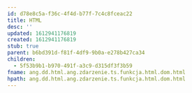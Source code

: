 ```yaml
---
id: d78e8c5a-f36c-4f4d-b77f-7c4c8fceac22
title: HTML
desc: ''
updated: 1612941176819
created: 1612941176819
stub: true
parent: b6bd391d-f81f-4df9-9b0a-e278b427ca34
children:
  - 5f53b9b1-b970-491f-a3c9-d315df3f3b59
fname: ang.dd.html.ang.zdarzenie.ts.funkcja.html.dom.html
hpath: ang.dd.html.ang.zdarzenie.ts.funkcja.html.dom.html
---
```



